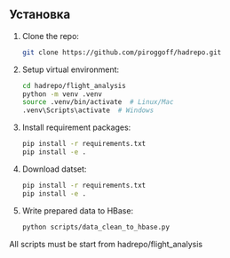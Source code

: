 ## Установка
1. Clone the repo:
    ```bash
    git clone https://github.com/piroggoff/hadrepo.git
2. Setup virtual environment:
   ```bash
   cd hadrepo/flight_analysis
   python -m venv .venv
   source .venv/bin/activate  # Linux/Mac 
   .venv\Scripts\activate  # Windows

3. Install requirement packages:
    ```bash
    pip install -r requirements.txt
    pip install -e .

4. Download datset:
    ```bash
    pip install -r requirements.txt
    pip install -e .
   
5. Write prepared data to HBase:
   ````bash
   python scripts/data_clean_to_hbase.py
   

All scripts must be start from hadrepo/flight_analysis